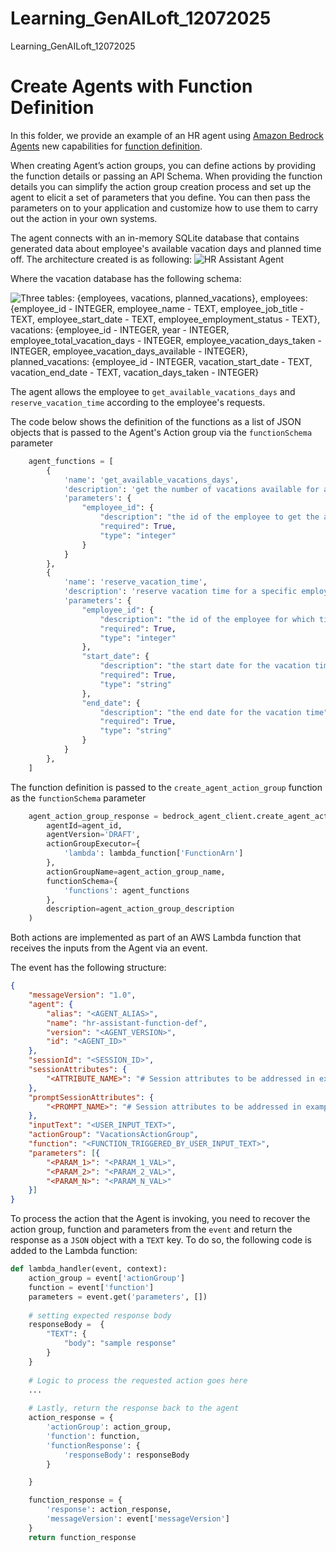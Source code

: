 # Learning_GenAILoft_12072025
Learning_GenAILoft_12072025
# Create Agents with Function Definition

In this folder, we provide an example of an HR agent using [Amazon Bedrock Agents](https://aws.amazon.com/bedrock/agents/) new capabilities for [function definition](https://docs.aws.amazon.com/bedrock/latest/userguide/agents-action-function.html).

When creating Agent’s action groups, you can define actions by providing the function details or passing an API Schema. When providing the function details you can simplify the action group creation process and set up the agent to elicit a set of parameters that you define. You can then pass the parameters on to your application and customize how to use them to carry out the action in your own systems.

The agent connects with an in-memory SQLite database that contains generated data about employee's available vacation days and planned time off. The architecture created is as following:
![HR Assistant Agent](images/architecture.png)

Where the vacation database has the following schema:

![Three tables: {employees, vacations, planned_vacations}, employees: {employee_id - INTEGER, employee_name - TEXT, employee_job_title - TEXT, employee_start_date - TEXT, employee_employment_status - TEXT}, vacations: {employee_id - INTEGER, year - INTEGER, employee_total_vacation_days - INTEGER, employee_vacation_days_taken - INTEGER, employee_vacation_days_available - INTEGER}, planned_vacations: {employee_id - INTEGER, vacation_start_date - TEXT, vacation_end_date - TEXT, vacation_days_taken - INTEGER}](images/HR_DB.png)

The agent allows the employee to `get_available_vacations_days` and `reserve_vacation_time` according to the employee's requests.

The code below shows the definition of the functions as a list of JSON objects that is passed to the Agent's Action group via the `functionSchema` parameter
```python
    agent_functions = [
        {
            'name': 'get_available_vacations_days',
            'description': 'get the number of vacations available for a certain employee',
            'parameters': {
                "employee_id": {
                    "description": "the id of the employee to get the available vacations",
                    "required": True,
                    "type": "integer"
                }
            }
        },
        {
            'name': 'reserve_vacation_time',
            'description': 'reserve vacation time for a specific employee',
            'parameters': {
                "employee_id": {
                    "description": "the id of the employee for which time off will be reserved",
                    "required": True,
                    "type": "integer"
                },
                "start_date": {
                    "description": "the start date for the vacation time",
                    "required": True,
                    "type": "string"
                },
                "end_date": {
                    "description": "the end date for the vacation time",
                    "required": True,
                    "type": "string"
                }
            }
        },
    ]
```
The function definition is passed to the `create_agent_action_group` function as the `functionSchema` parameter
```python
    agent_action_group_response = bedrock_agent_client.create_agent_action_group(
        agentId=agent_id,
        agentVersion='DRAFT',
        actionGroupExecutor={
            'lambda': lambda_function['FunctionArn']
        },
        actionGroupName=agent_action_group_name,
        functionSchema={
            'functions': agent_functions
        },
        description=agent_action_group_description
    )
```

Both actions are implemented as part of an AWS Lambda function that receives the inputs from the Agent via an event.

The event has the following structure:

```json
{
    "messageVersion": "1.0", 
    "agent": {
        "alias": "<AGENT_ALIAS>", 
        "name": "hr-assistant-function-def", 
        "version": "<AGENT_VERSION>",
        "id": "<AGENT_ID>"
    }, 
    "sessionId": "<SESSION_ID>", 
    "sessionAttributes": {
        "<ATTRIBUTE_NAME>": "# Session attributes to be addressed in example 06-prompt-and-session-attributes"
    }, 
    "promptSessionAttributes": {
        "<PROMPT_NAME>": "# Session attributes to be addressed in example 06-prompt-and-session-attributes"
    }, 
    "inputText": "<USER_INPUT_TEXT>", 
    "actionGroup": "VacationsActionGroup", 
    "function": "<FUNCTION_TRIGGERED_BY_USER_INPUT_TEXT>", 
    "parameters": [{
        "<PARAM_1>": "<PARAM_1_VAL>", 
        "<PARAM_2>": "<PARAM_2_VAL>", 
        "<PARAM_N>": "<PARAM_N_VAL>"
    }]
}
```

To process the action that the Agent is invoking, you need to recover the action group, function and parameters from the `event` and return the response as a `JSON` object with a `TEXT` key. To do so, the following code is added to the Lambda function:

```python
def lambda_handler(event, context):
    action_group = event['actionGroup']
    function = event['function']
    parameters = event.get('parameters', [])
    
    # setting expected response body
    responseBody =  {
        "TEXT": {
            "body": "sample response"
        }
    }
    
    # Logic to process the requested action goes here
    ...
    
    # Lastly, return the response back to the agent
    action_response = {
        'actionGroup': action_group,
        'function': function,
        'functionResponse': {
            'responseBody': responseBody
        }

    }

    function_response = {
        'response': action_response, 
        'messageVersion': event['messageVersion']
    }
    return function_response
```
